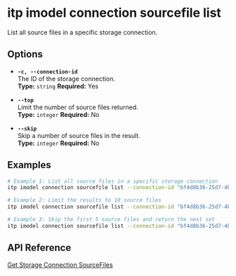# itp imodel connection sourcefile list

List all source files in a specific storage connection.

## Options

- **`-c, --connection-id`**  
  The ID of the storage connection.  
  **Type:** `string` **Required:** Yes

- **`--top`**  
  Limit the number of source files returned.  
  **Type:** `integer` **Required:** No

- **`--skip`**  
  Skip a number of source files in the result.  
  **Type:** `integer` **Required:** No

## Examples

```bash
# Example 1: List all source files in a specific storage connection
itp imodel connection sourcefile list --connection-id "bf4d8b36-25d7-4b72-b38b-12c1f0325f42"

# Example 2: Limit the results to 10 source files
itp imodel connection sourcefile list --connection-id "bf4d8b36-25d7-4b72-b38b-12c1f0325f42" --top 10

# Example 3: Skip the first 5 source files and return the next set
itp imodel connection sourcefile list --connection-id "bf4d8b36-25d7-4b72-b38b-12c1f0325f42" --skip 5
```

## API Reference

[Get Storage Connection SourceFiles](https://developer.bentley.com/apis/synchronization/operations/get-storage-connection-sourcefiles/)
